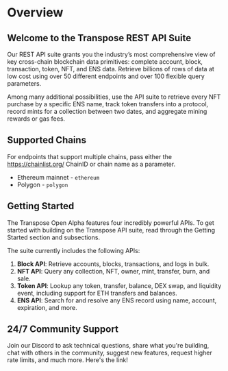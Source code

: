 # Overview

## Welcome to the Transpose REST API Suite
Our REST API suite grants you the industry’s most comprehensive view of key cross-chain blockchain data primitives: complete account, block, transaction, token, NFT, and ENS data. Retrieve billions of rows of data at low cost using over 50 different endpoints and over 100 flexible query parameters.

Among many additional possibilities, use the API suite to retrieve every NFT purchase by a specific ENS name, track token transfers into a protocol, record mints for a collection between two dates, and aggregate mining rewards or gas fees.

## Supported Chains
For endpoints that support multiple chains, pass either the https://chainlist.org/ ChainID or chain name as a parameter.

* Ethereum mainnet - `ethereum`
* Polygon - `polygon`

## Getting Started
The Transpose Open Alpha features four incredibly powerful APIs. To get started with building on the Transpose API suite, read through the Getting Started section and subsections.

The suite currently includes the following APIs:

1. **Block API**: Retrieve accounts, blocks, transactions, and logs in bulk.
2. **NFT API**: Query any collection, NFT, owner, mint, transfer, burn, and sale.
3. **Token API**: Lookup any token, transfer, balance, DEX swap, and liquidity event, including support for ETH transfers and balances.
4. **ENS API**: Search for and resolve any ENS record using name, account, expiration, and more.

## 24/7 Community Support
Join our Discord to ask technical questions, share what you're building, chat with others in the community, suggest new features, request higher rate limits, and much more. Here's the link!